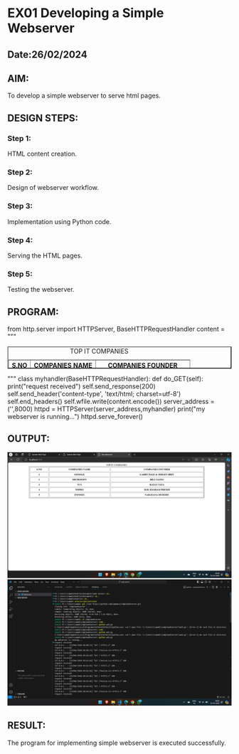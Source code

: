 # EX01 Developing a Simple Webserver
## Date:26/02/2024

## AIM:
To develop a simple webserver to serve html pages.

## DESIGN STEPS:
### Step 1: 
HTML content creation.

### Step 2:
Design of webserver workflow.

### Step 3:
Implementation using Python code.

### Step 4:
Serving the HTML pages.

### Step 5:
Testing the webserver.

## PROGRAM:
from http.server import HTTPServer, BaseHTTPRequestHandler
content = """
<!DOCTYPE html>
<html>
<head>
<title>My webserver</title>
</head>
<body>
    <table align="center" border="2" cellspacing="5" cellpadding="5" width="1200" height="50">
        <caption>TOP IT COMPANIES</caption>
		<tr>
			<th>S.NO</th>
			<th>COMPANIES NAME</th>
			<th>COMPANIES FOUNDER</th>
		</tr>
        <tr>
			<th>1</th>
			<th>GOOGLE</th>
			<th> LARRY PAGE & SERGEY BRIN</th>
		</tr>
        <tr>
			<th>2</th>
			<th>MICROSOFT</th>
			<th>BILL GATES</th>
		</tr>
        <tr>
			<th>3</th>
			<th>TCS</th>
			<th>RATAN TATA</th>
		</tr>
        <tr>
			<th>4</th>
			<th>WIPRO</th>
			<th>M.H. HASHAM PREMJI</th>
		</tr>
        <tr>
			<th>5</th>
			<th>INFOSES</th>
			<th>NARAYANA MURTHY</th>
		</tr>
    </table>
</body>
</html>
"""
class myhandler(BaseHTTPRequestHandler):
    def do_GET(self):
        print("request received")
        self.send_response(200)
        self.send_header('content-type', 'text/html; charset=utf-8')
        self.end_headers()
        self.wfile.write(content.encode())
server_address = ('',8000)
httpd = HTTPServer(server_address,myhandler)
print("my webserver is running...")
httpd.serve_forever()


## OUTPUT:
![alt text](<Screenshot 2024-03-15 095002.png>)
![alt text](<Screenshot 2024-03-15 095042.png>)
## RESULT:
The program for implementing simple webserver is executed successfully.

